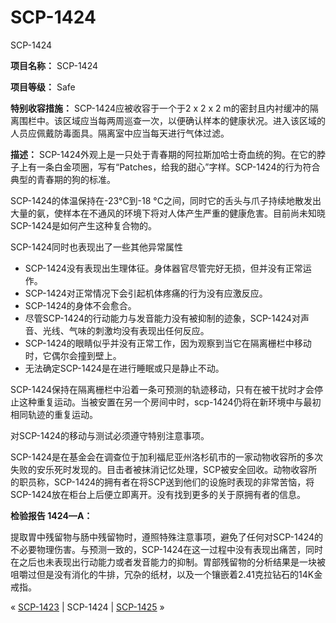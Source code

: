 # SCP-1424
                        




SCP-1424



**项目名称：** SCP-1424

**项目等级：** Safe

**特别收容措施：** SCP-1424应被收容于一个于2 x 2 x 2 m的密封且内衬缓冲的隔离围栏中。该区域应当每两周巡查一次，以便确认样本的健康状况。进入该区域的人员应佩戴防毒面具。隔离室中应当每天进行气体过滤。

**描述：** SCP-1424外观上是一只处于青春期的阿拉斯加哈士奇血统的狗。在它的脖子上有一条白金项圈，写有“Patches，给我的甜心”字样。SCP-1424的行为符合典型的青春期的狗的标准。

SCP-1424的体温保持在-23°C到-18 °C之间，同时它的舌头与爪子持续地散发出大量的氨，使样本在不通风的环境下将对人体产生严重的健康危害。目前尚未知晓SCP-1424是如何产生这种复合物的。

SCP-1424同时也表现出了一些其他异常属性

- SCP-1424没有表现出生理体征。身体器官尽管完好无损，但并没有正常运作。
- SCP-1424对正常情况下会引起机体疼痛的行为没有应激反应。
- SCP-1424的身体不会愈合。
- 尽管SCP-1424的行动能力与发音能力没有被抑制的迹象，SCP-1424对声音、光线、气味的刺激均没有表现出任何反应。
- SCP-1424的眼睛似乎并没有正常工作，因为观察到当它在隔离栅栏中移动时，它偶尔会撞到壁上。
- 无法确定SCP-1424是在进行睡眠或只是静止不动。

SCP-1424保持在隔离栅栏中沿着一条可预测的轨迹移动，只有在被干扰时才会停止这种重复运动。当被安置在另一个房间中时，scp-1424仍将在新环境中与最初相同轨迹的重复运动。

对SCP-1424的移动与测试必须遵守特别注意事项。

SCP-1424是在基金会在调查位于加利福尼亚州洛杉矶市的一家动物收容所的多次失败的安乐死时发现的。目击者被抹消记忆处理，SCP被安全回收。动物收容所的职员称，SCP-1424的拥有者在将SCP送到他们的设施时表现的非常苦恼，将SCP-1424放在柜台上后便立即离开。没有找到更多的关于原拥有者的信息。

**检验报告 1424—A：** 

提取胃中残留物与肠中残留物时，遵照特殊注意事项，避免了任何对SCP-1424的不必要物理伤害。与预测一致的，SCP-1424在这一过程中没有表现出痛苦，同时在之后也未表现出行动能力或者发音能力的抑制。胃部残留物的分析结果是一块被咀嚼过但是没有消化的牛排，冗杂的纸材，以及一个镶嵌着2.41克拉钻石的14K金戒指。



« [SCP-1423](/scp-1423) | SCP-1424 | [SCP-1425](/scp-1425) »





                    